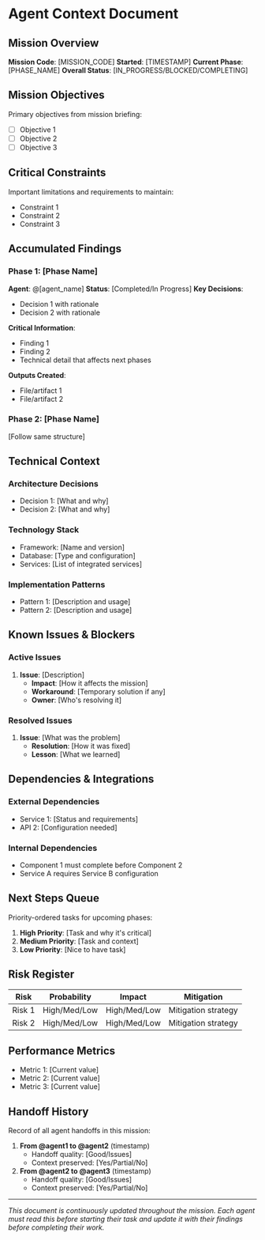 # Agent Context Document

## Mission Overview
**Mission Code**: [MISSION_CODE]
**Started**: [TIMESTAMP]
**Current Phase**: [PHASE_NAME]
**Overall Status**: [IN_PROGRESS/BLOCKED/COMPLETING]

## Mission Objectives
Primary objectives from mission briefing:
- [ ] Objective 1
- [ ] Objective 2
- [ ] Objective 3

## Critical Constraints
Important limitations and requirements to maintain:
- Constraint 1
- Constraint 2
- Constraint 3

## Accumulated Findings

### Phase 1: [Phase Name]
**Agent**: @[agent_name]
**Status**: [Completed/In Progress]
**Key Decisions**:
- Decision 1 with rationale
- Decision 2 with rationale

**Critical Information**:
- Finding 1
- Finding 2
- Technical detail that affects next phases

**Outputs Created**:
- File/artifact 1
- File/artifact 2

### Phase 2: [Phase Name]
[Follow same structure]

## Technical Context

### Architecture Decisions
- Decision 1: [What and why]
- Decision 2: [What and why]

### Technology Stack
- Framework: [Name and version]
- Database: [Type and configuration]
- Services: [List of integrated services]

### Implementation Patterns
- Pattern 1: [Description and usage]
- Pattern 2: [Description and usage]

## Known Issues & Blockers

### Active Issues
1. **Issue**: [Description]
   - **Impact**: [How it affects the mission]
   - **Workaround**: [Temporary solution if any]
   - **Owner**: [Who's resolving it]

### Resolved Issues
1. **Issue**: [What was the problem]
   - **Resolution**: [How it was fixed]
   - **Lesson**: [What we learned]

## Dependencies & Integrations

### External Dependencies
- Service 1: [Status and requirements]
- API 2: [Configuration needed]

### Internal Dependencies
- Component 1 must complete before Component 2
- Service A requires Service B configuration

## Next Steps Queue
Priority-ordered tasks for upcoming phases:
1. **High Priority**: [Task and why it's critical]
2. **Medium Priority**: [Task and context]
3. **Low Priority**: [Nice to have task]

## Risk Register
| Risk | Probability | Impact | Mitigation |
|------|-------------|--------|------------|
| Risk 1 | High/Med/Low | High/Med/Low | Mitigation strategy |
| Risk 2 | High/Med/Low | High/Med/Low | Mitigation strategy |

## Performance Metrics
- Metric 1: [Current value]
- Metric 2: [Current value]
- Metric 3: [Current value]

## Handoff History
Record of all agent handoffs in this mission:
1. **From @agent1 to @agent2** (timestamp)
   - Handoff quality: [Good/Issues]
   - Context preserved: [Yes/Partial/No]
2. **From @agent2 to @agent3** (timestamp)
   - Handoff quality: [Good/Issues]
   - Context preserved: [Yes/Partial/No]

---
*This document is continuously updated throughout the mission. Each agent must read this before starting their task and update it with their findings before completing their work.*